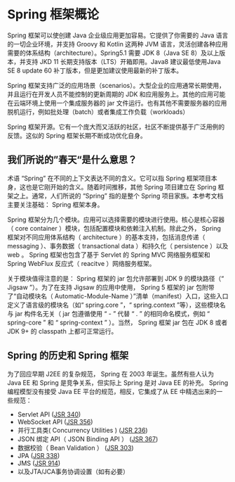 # Spring 框架概论

Spring 框架可以使创建 Java 企业级应用更加容易。它提供了你需要的 Java 语言的一切企业环境，并支持 Groovy 和 Kotlin 这两种 JVM 语言，灵活创建各种应用需要的体系结构（architecture）。Spring5.1 需要 JDK 8（Java SE 8）及以上版本，并支持 JKD 11 长期支持版本（LTS）开箱即用。Java8 建议最低使用Java SE 8 update 60 补丁版本，但是更加建议使用最新的补丁版本。

Spring 框架支持广泛的应用场景（scenarios）。大型企业的应用通常长期使用，并且运行在开发人员不能控制的更新周期的 JDK 和应用服务上。其他的应用可能在云端环境上使用一个集成服务器的 jar 文件运行。也有其他不需要服务器的应用脱机运行，例如批处理（batch）或者集成工作负载（workloads）

Spring 框架开源。它有一个庞大而又活跃的社区，社区不断提供基于广泛用例的反馈。这似的 Spring 框架长期不断成功优化自身。

## 我们所说的”春天“是什么意思？

术语 “Spring” 在不同的上下文表达不同的含义。它可以指 Spring 框架项目本身，这也是它刚开始的含义。随着时间推移，其他 Spring 项目建立在 Spring 框架之上。通常，人们所说的 “Spring” 指的是整个 Spring 项目家族。本参考文档主要关注基础： Spring 框架本身。

Spring 框架分为几个模块。应用可以选择需要的模块进行使用。核心是核心容器（ core container ）模块，包括配置模块和依赖注入机制。除此之外， Spring 框架对不同应用体系结构（ architecture ）的基本支持，包括消息传递（ messaging ）、事务数据（ transactional data ）和持久化（ persistence ）以及 web 。 Spring 框架也包含了基于 Servlet 的 Spring MVC 网络服务框架和 Spring WebFlux 反应式（ reacitve ）网络服务框架。

关于模块值得注意的是： Spring 框架的 jar 包允许部署到 JDK 9 的模块路径（“ Jigsaw ”）。为了在支持 Jigsaw 的应用中使用， Spring 5 框架的 jar 包附带了“自动模块名（ Automatic-Module-Name ）”清单（manifest）入口，这些入口定义了语言级的模块名（如“ spring.core ”，“ spring.context ”等），这些模块名与 jar 构件名无关（ jar 包遵循使用 “ - ” 代替 “ . ” 的相同命名模式，例如 “ spring-core ” 和 “ spring-context ” ）。当然， Spring 框架 jar 包在 JDK 8 或者 JDK 9+ 的 classpath 上都可正常运行。

## Spring 的历史和 Spring 框架

为了回应早期 J2EE 的复杂规范， Spring 在 2003 年诞生。虽然有些人认为 Java EE 和 Spring 是竞争关系，但实际上 Spring 是对 Java EE 的补充。 Spring 编程模型没有接受 Java EE 平台的规范，相反，它集成了从 EE 中精选出来的一些规范：

- Servlet API ([JSR 340](https://jcp.org/en/jsr/detail?id=340))
- WebSocket API ([JSR 356](https://www.jcp.org/en/jsr/detail?id=356))
- 并行工具类( Concurrency Utilities ) ([JSR 236](https://www.jcp.org/en/jsr/detail?id=236))
- JSON 绑定 API（ JSON Binding API ） ([JSR 367](https://jcp.org/en/jsr/detail?id=367))
- 数据校验（ Bean Validation ） ([JSR 303](https://jcp.org/en/jsr/detail?id=303))
- JPA ([JSR 338](https://jcp.org/en/jsr/detail?id=338))
- JMS ([JSR 914](https://jcp.org/en/jsr/detail?id=914))
- 以及JTA/JCA事务协调设置（如有必要）

